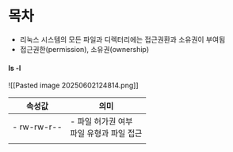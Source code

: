 # 목차


- 리눅스 시스템의 모든 파일과 디렉터리에는 접근권환과 소유권이 부여됨
- 접근권한(permission), 소유권(ownership)
#### ls -l
![[Pasted image 20250602124814.png]]


| **속성값**     | **의미**                      |
| ----------- | --------------------------- |
| - rw-rw-r-- | - 파일 허가권 여부<br>파일 유형과 파일 접근 |
|             |                             |
